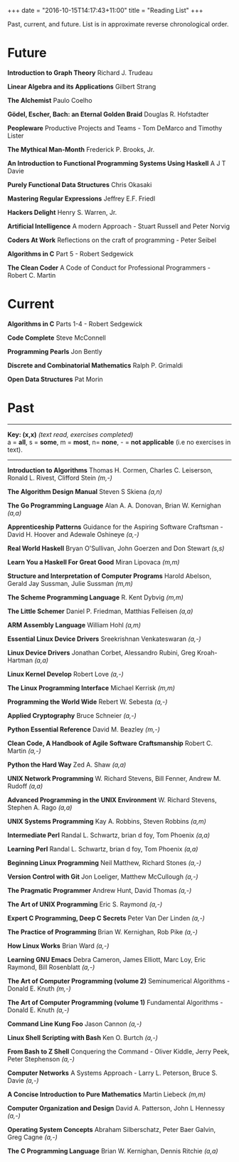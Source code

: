 +++
date = "2016-10-15T14:17:43+11:00"
title = "Reading List"
+++

Past, current, and future. List is in approximate reverse chronological order.

# Future

**Introduction to Graph Theory**
Richard J. Trudeau

**Linear Algebra and its Applications**
Gilbert Strang

**The Alchemist**
Paulo Coelho

**Gödel, Escher, Bach: an Eternal Golden Braid**
Douglas R. Hofstadter

**Peopleware** Productive Projects and Teams -
Tom DeMarco and Timothy Lister

**The Mythical Man-Month**
Frederick P. Brooks, Jr.

**An Introduction to Functional Programming Systems Using Haskell**
A J T Davie

**Purely Functional Data Structures**
Chris Okasaki

**Mastering Regular Expressions**
Jeffrey E.F. Friedl
 
**Hackers Delight**
Henry S. Warren, Jr.

**Artificial Intelligence** A modern Approach -
Stuart Russell and Peter Norvig

**Coders At Work** Reflections on the craft of programming -
Peter Seibel

**Algorithms in C** Part 5 -
Robert Sedgewick

**The Clean Coder** A Code of Conduct for Professional Programmers -
Robert C. Martin

# Current

**Algorithms in C** Parts 1-4 -
Robert Sedgewick

**Code Complete**
Steve McConnell

**Programming Pearls**
Jon Bently

**Discrete and Combinatorial Mathematics**
Ralph P. Grimaldi

**Open Data Structures**
Pat Morin

# Past
---
**Key: (x,x)** *(text read, exercises completed)*  
a = **all**, s = **some**, m = **most**, n= **none**, - = **not applicable** (i.e no exercises in text).

---

**Introduction to Algorithms**
Thomas H. Cormen, Charles C. Leiserson, Ronald L. Rivest, Clifford Stein *(m,-)*

**The Algorithm Design Manual**
Steven S Skiena *(a,n)*

**The Go Programming Language**
Alan A. A. Donovan, Brian W. Kernighan *(a,a)*

**Apprenticeship Patterns** Guidance for the Aspiring Software Craftsman -
David H. Hoover and Adewale Oshineye *(a,-)*

**Real World Haskell**
Bryan O'Sullivan, John Goerzen and Don Stewart *(s,s)*

**Learn You a Haskell For Great Good**
Miran Lipovaca *(m,m)*

**Structure and Interpretation of Computer Programs**
Harold Abelson, Gerald Jay Sussman, Julie Sussman *(m,m)*

**The Scheme Programming Language**
R. Kent Dybvig *(m,m)*

**The Little Schemer**
Daniel P. Friedman, Matthias Felleisen *(a,a)*

**ARM Assembly Language**
William Hohl *(a,m)*

**Essential Linux Device Drivers**
Sreekrishnan Venkateswaran *(a,-)*

**Linux Device Drivers**
Jonathan Corbet, Alessandro Rubini, Greg Kroah-Hartman *(a,a)*

**Linux Kernel Develop**
Robert Love *(a,-)*

**The Linux Programming Interface**
Michael Kerrisk *(m,m)*

**Programming the World Wide**
Rebert W. Sebesta *(a,-)*

**Applied Cryptography**
Bruce Schneier *(a,-)*

**Python Essential Reference**
David M. Beazley *(m,-)*

**Clean Code, A Handbook of Agile Software Craftsmanship**
Robert C. Martin *(a,-)*

**Python the Hard Way**
Zed A. Shaw *(a,a)*

**UNIX Network Programming**
W. Richard Stevens, Bill Fenner, Andrew M. Rudoff *(a,a)*

**Advanced Programming in the UNIX Environment**
W. Richard Stevens, Stephen A. Rago *(a,a)*

**UNIX Systems Programming**
Kay A. Robbins, Steven Robbins *(a,m)*

**Intermediate Perl**
Randal L. Schwartz, brian d foy, Tom Phoenix *(a,a)*

**Learning Perl**
Randal L. Schwartz, brian d foy, Tom Phoenix *(a,a)*

**Beginning Linux Programming**
Neil Matthew, Richard Stones *(a,-)*

**Version Control with Git**
Jon Loeliger, Matthew McCullough *(a,-)*

**The Pragmatic Programmer**
Andrew Hunt, David Thomas *(a,-)*

**The Art of UNIX Programming**
Eric S. Raymond *(a,-)*

**Expert C Programming, Deep C Secrets**
Peter Van Der Linden *(a,-)*

**The Practice of Programming**
Brian W. Kernighan, Rob Pike *(a,-)*

**How Linux Works**
Brian Ward *(a,-)*

**Learning GNU Emacs**
Debra Cameron, James Elliott, Marc Loy, Eric Raymond, Bill Rosenblatt *(a,-)*

**The Art of Computer Programming (volume 2)** Seminumerical Algorithms -
Donald E. Knuth *(m,-)*

**The Art of Computer Programming (volume 1)** Fundamental Algorithms -
Donald E. Knuth *(a,-)*

**Command Line Kung Foo**
Jason Cannon *(a,-)*

**Linux Shell Scripting with Bash**
Ken O. Burtch *(a,-)*

**From Bash to Z Shell** Conquering the Command -
Oliver Kiddle, Jerry Peek, Peter Stephenson *(a,-)*

**Computer Networks** A Systems Approach -
Larry L. Peterson, Bruce S. Davie *(a,-)*

**A Concise Introduction to Pure Mathematics**
Martin Liebeck *(m,m)*

**Computer Organization and Design**
David A. Patterson, John L Hennessy *(a,-)*

**Operating System Concepts**
Abraham Silberschatz, Peter Baer Galvin, Greg Cagne *(a,-)*

**The C Programming Language**
Brian W. Kernighan, Dennis Ritchie *(a,a)*




